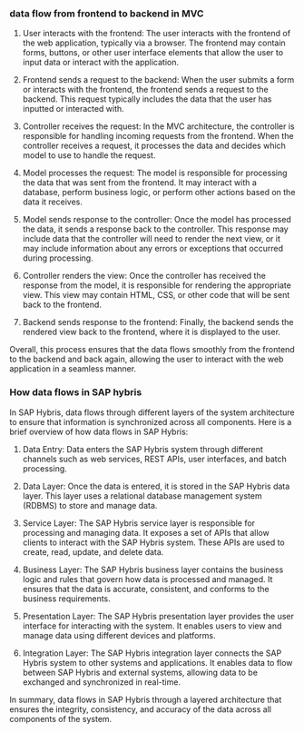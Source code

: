 ### data flow from frontend to backend in MVC

1. User interacts with the frontend:
The user interacts with the frontend of the web application, typically via a browser. The frontend may contain forms, buttons, or other user interface elements that allow the user to input data or interact with the application.

2. Frontend sends a request to the backend:
When the user submits a form or interacts with the frontend, the frontend sends a request to the backend. This request typically includes the data that the user has inputted or interacted with.

3. Controller receives the request:
In the MVC architecture, the controller is responsible for handling incoming requests from the frontend. When the controller receives a request, it processes the data and decides which model to use to handle the request.

4. Model processes the request:
The model is responsible for processing the data that was sent from the frontend. It may interact with a database, perform business logic, or perform other actions based on the data it receives.

5. Model sends response to the controller:
Once the model has processed the data, it sends a response back to the controller. This response may include data that the controller will need to render the next view, or it may include information about any errors or exceptions that occurred during processing.

6. Controller renders the view:
Once the controller has received the response from the model, it is responsible for rendering the appropriate view. This view may contain HTML, CSS, or other code that will be sent back to the frontend.

7. Backend sends response to the frontend:
Finally, the backend sends the rendered view back to the frontend, where it is displayed to the user.

Overall, this process ensures that the data flows smoothly from the frontend to the backend and back again, allowing the user to interact with the web application in a seamless manner.


### How data flows in SAP hybris

In SAP Hybris, data flows through different layers of the system architecture to ensure that information is synchronized across all components. Here is a brief overview of how data flows in SAP Hybris:

1. Data Entry: Data enters the SAP Hybris system through different channels such as web services, REST APIs, user interfaces, and batch processing.

2. Data Layer: Once the data is entered, it is stored in the SAP Hybris data layer. This layer uses a relational database management system (RDBMS) to store and manage data.

3. Service Layer: The SAP Hybris service layer is responsible for processing and managing data. It exposes a set of APIs that allow clients to interact with the SAP Hybris system. These APIs are used to create, read, update, and delete data.

4. Business Layer: The SAP Hybris business layer contains the business logic and rules that govern how data is processed and managed. It ensures that the data is accurate, consistent, and conforms to the business requirements.

5. Presentation Layer: The SAP Hybris presentation layer provides the user interface for interacting with the system. It enables users to view and manage data using different devices and platforms.

6. Integration Layer: The SAP Hybris integration layer connects the SAP Hybris system to other systems and applications. It enables data to flow between SAP Hybris and external systems, allowing data to be exchanged and synchronized in real-time.

In summary, data flows in SAP Hybris through a layered architecture that ensures the integrity, consistency, and accuracy of the data across all components of the system.